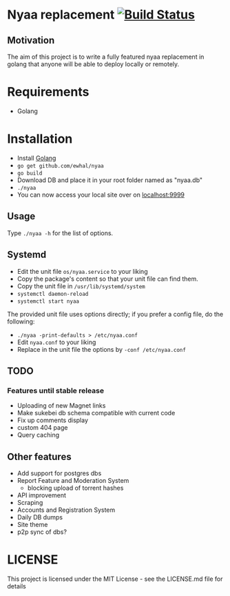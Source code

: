 # Nyaa replacement [![Build Status](https://travis-ci.org/ewhal/nyaa.svg?branch=master)](https://travis-ci.org/ewhal/nyaa)

## Motivation
The aim of this project is to write a fully featured nyaa replacement in golang
that anyone will be able to deploy locally or remotely.

# Requirements
* Golang

# Installation
* Install [Golang](https://golang.org/doc/install)
* `go get github.com/ewhal/nyaa`
* `go build`
* Download DB and place it in your root folder named as "nyaa.db"
* `./nyaa`
* You can now access your local site over on [localhost:9999](http://localhost:9999)

## Usage

Type `./nyaa -h` for the list of options.

## Systemd

* Edit the unit file `os/nyaa.service` to your liking
* Copy the package's content so that your unit file can find them.
* Copy the unit file in `/usr/lib/systemd/system`
* `systemctl daemon-reload`
* `systemctl start nyaa`

The provided unit file uses options directly; if you prefer a config file, do the following:

* `./nyaa -print-defaults > /etc/nyaa.conf`
* Edit `nyaa.conf` to your liking
* Replace in the unit file the options by `-conf /etc/nyaa.conf`

## TODO

### Features until stable release
* Uploading of new Magnet links
* Make sukebei db schema compatible with current code
* Fix up comments display
* custom 404 page
* Query caching
## Other features
* Add support for postgres dbs
* Report Feature and Moderation System
  * blocking upload of torrent hashes
* API improvement
* Scraping
* Accounts and Registration System
* Daily DB dumps
* Site theme
* p2p sync of dbs?

# LICENSE
This project is licensed under the MIT License - see the LICENSE.md file for details
